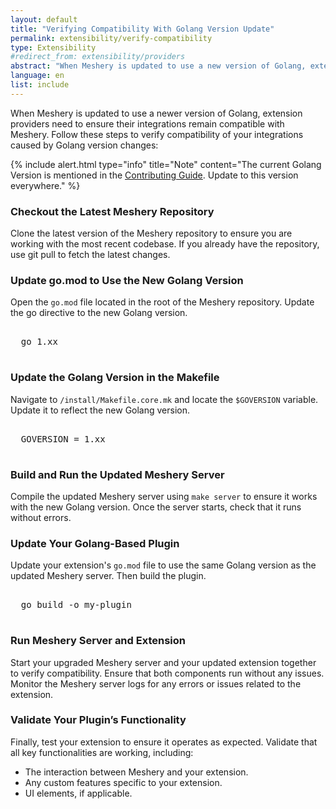 ```yaml
---
layout: default
title: "Verifying Compatibility With Golang Version Update"
permalink: extensibility/verify-compatibility
type: Extensibility
#redirect_from: extensibility/providers
abstract: "When Meshery is updated to use a new version of Golang, extension providers need to ensure their integrations remain compatible by updating their extension to align with Meshery."
language: en
list: include
---
```


When Meshery is updated to use a newer version of Golang, extension providers need to ensure their integrations remain compatible with Meshery. Follow these steps to verify compatibility of your integrations caused by Golang version changes:

{% include alert.html type="info" title="Note" content="The current Golang Version is mentioned in the <a href='https://docs.meshery.io/project/contributing#meshery-contribution-flow'>Contributing Guide</a>. Update to this version everywhere." %}

### Checkout the Latest Meshery Repository
Clone the latest version of the Meshery repository to ensure you are working with the most recent codebase. If you already have the repository, use git pull to fetch the latest changes.

### Update go.mod to Use the New Golang Version

Open the `go.mod` file located in the root of the Meshery repository. Update the go directive to the new Golang version.
<pre class="codeblock-pre">
  <div class="codeblock"><div class="clipboardjs">  go 1.xx</div></div>
</pre>

### Update the Golang Version in the Makefile

Navigate to `/install/Makefile.core.mk` and locate the `$GOVERSION` variable. Update it to reflect the new Golang version.
<pre class="codeblock-pre">
  <div class="codeblock"><div class="clipboardjs">  GOVERSION = 1.xx</div></div>
</pre>

### Build and Run the Updated Meshery Server

Compile the updated Meshery server using `make server` to ensure it works with the new Golang version. Once the server starts, check that it runs without errors.

### Update Your Golang-Based Plugin

Update your extension's `go.mod` file to use the same Golang version as the updated Meshery server. Then build the plugin.
<pre class="codeblock-pre">
  <div class="codeblock"><div class="clipboardjs">  go build -o my-plugin</div></div>
</pre>

### Run Meshery Server and Extension
Start your upgraded Meshery server and your updated extension together to verify compatibility. Ensure that both components run without any issues. Monitor the Meshery server logs for any errors or issues related to the extension.

### Validate Your Plugin’s Functionality
Finally, test your extension to ensure it operates as expected. Validate that all key functionalities are working, including:
- The interaction between Meshery and your extension.
- Any custom features specific to your extension.
- UI elements, if applicable.